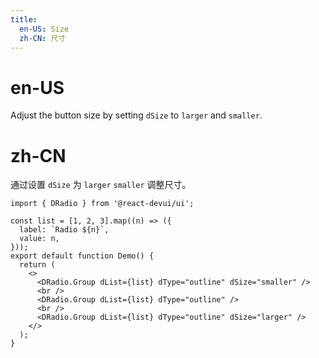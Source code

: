 ```yaml
---
title:
  en-US: Size
  zh-CN: 尺寸
---
```


# en-US

Adjust the button size by setting `dSize` to `larger` and `smaller`.

# zh-CN

通过设置 `dSize` 为 `larger` `smaller` 调整尺寸。

```tsx
import { DRadio } from '@react-devui/ui';

const list = [1, 2, 3].map((n) => ({
  label: `Radio ${n}`,
  value: n,
}));
export default function Demo() {
  return (
    <>
      <DRadio.Group dList={list} dType="outline" dSize="smaller" />
      <br />
      <DRadio.Group dList={list} dType="outline" />
      <br />
      <DRadio.Group dList={list} dType="outline" dSize="larger" />
    </>
  );
}
```

